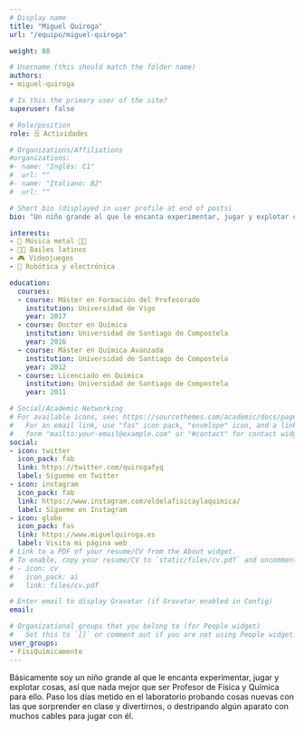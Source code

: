 ```yaml
---
# Display name
title: "Miguel Quiroga"
url: "/equipo/miguel-quiroga"

weight: 80

# Username (this should match the folder name)
authors:
- miguel-quiroga

# Is this the primary user of the site?
superuser: false

# Role/position
role: 🗒️ Actividades

# Organizations/Affiliations
#organizations:
#- name: "Inglés: C1"
#  url: ""
#- name: "Italiano: B2"
#  url: ""  

# Short bio (displayed in user profile at end of posts)
bio: "Un niño grande al que le encanta experimentar, jugar y explotar cosas."

interests:
- 🎸 Música metal 🤘🏼
- 🕺🏻 Bailes latinos
- 🎮 Videojuegos
- 🤖 Robótica y electrónica

education:
  courses:
  - course: Máster en Formación del Profesorado
    institution: Universidad de Vigo
    year: 2017
  - course: Doctor en Química
    institution: Universidad de Santiago de Compostela
    year: 2016
  - course: Máster en Química Avanzada
    institution: Universidad de Santiago de Compostela
    year: 2012
  - course: Licenciado en Química
    institution: Universidad de Santiago de Compostela
    year: 2011  

# Social/Academic Networking
# For available icons, see: https://sourcethemes.com/academic/docs/page-builder/#icons
#   For an email link, use "fas" icon pack, "envelope" icon, and a link in the
#   form "mailto:your-email@example.com" or "#contact" for contact widget.
social:
- icon: twitter
  icon_pack: fab
  link: https://twitter.com/quirogafyq
  label: Sígueme en Twitter
- icon: instagram
  icon_pack: fab
  link: https://www.instagram.com/eldelafisicaylaquimica/
  label: Sígueme en Instagram
- icon: globe
  icon_pack: fas
  link: https://www.miguelquiroga.es
  label: Visita mi página web
# Link to a PDF of your resume/CV from the About widget.
# To enable, copy your resume/CV to `static/files/cv.pdf` and uncomment the lines below.
# - icon: cv
#   icon_pack: ai
#   link: files/cv.pdf

# Enter email to display Gravatar (if Gravatar enabled in Config)
email:

# Organizational groups that you belong to (for People widget)
#   Set this to `[]` or comment out if you are not using People widget.
user_groups:
- FisiQuímicamente
---
```


Básicamente soy un niño grande al que le encanta experimentar, jugar y explotar cosas, así que nada mejor que ser Profesor de Física y Química para ello. Paso los días metido en el laboratorio probando cosas nuevas con las que sorprender en clase y divertirnos, o destripando algún aparato con muchos cables para jugar con él.
